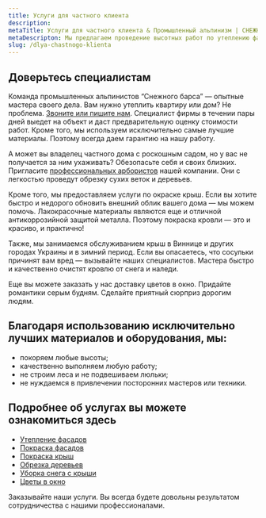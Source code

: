 ```yaml
---
title: Услуги для частного клиента
description: 
metaTitle: Услуги для частного клиента & Промышленный альпинизм | СНЕЖНЫЙ БАРС
metaDescripton: Мы предлагаем проведение высотных работ по утеплению фасадов, покраске зданий, крыш. Закажите услугу у профессионалов ☎+38 (096) 555-30-92
slug: /dlya-chastnogo-klienta
---
```

## Доверьтесь специалистам

Команда промышленных альпинистов “Снежного барса” — опытные мастера своего дела. Вам нужно утеплить квартиру или дом? Не проблема. [Звоните или пишите нам](/contacts). Специалист фирмы в течении пары дней выедет на объект и даст предварительную оценку стоимости работ. Кроме того, мы используем исключительно самые лучшие материалы. Поэтому всегда даем гарантию на нашу работу.

А может вы владелец частного дома с роскошным садом, но у вас не получается за ним ухаживать? Обезопасьте себя и своих близких. Пригласите [профессиональных арбористов](/) нашей компании. Они с легкостью проведут обрезку сухих веток и деревьев.

Кроме того, мы предоставляем услуги по окраске крыш. Если вы хотите быстро и недорого обновить внешний облик вашего дома — мы можем помочь. Лакокрасочные материалы являются еще и отличной антикоррозийной защитой металла. Поэтому покраска кровли — это и красиво, и практично!

Также, мы занимаемся обслуживанием крыш в Виннице и других городах Украины и в зимний период. Если вы опасаетесь, что сосульки причинят вам вред — вызывайте наших специалистов. Мастера быстро и качественно очистят кровлю от снега и наледи.

Еще вы можете заказать у нас доставку цветов в окно. Придайте романтики серым будням. Сделайте приятный сюрприз дорогим людям.

## Благодаря использованию исключительно лучших материалов и оборудования, мы:

- покоряем любые высоты;
- качественно выполняем любую работу;
- не строим леса и не подвешиваем люльки;
- не нуждаемся в привлечении посторонних мастеров или техники.

## Подробнее об услугах вы можете ознакомиться здесь

- [Утепление фасадов](/uteplenie_sten_i_fasadov)
- [Покраска фасадов](/pokraska-fasada)
- [Покраска крыш](/pokraska-kryishi)
- [Обрезка деревьев](/obrezka-derevev)
- [Уборка снега с крыши](/uborka-snega-s-krysh)
- [Цветы в окно](/czvetyi-v-okno)


Заказывайте наши услуги. Вы всегда будете довольны результатом сотрудничества с нашими профессионалами.

